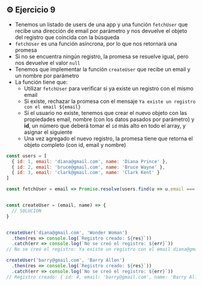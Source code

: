 ## ⚙️ **Ejercicio 9**

- Tenemos un listado de users de una app y una función `fetchUser` que recibe una dirección de email por parámetro y nos devuelve el objeto del registro que coincida con la búsqueda
- `fetchUser` es una función asíncrona, por lo que nos retornará una promesa
- Si no se encuentra ningún registro, la promesa se resuelve igual, pero nos devuelve el valor `null`
- Tenemos que implementar la función `createUser` que recibe un email y un nombre por parámetro
- La función tiene que:
  - Utilizar `fetchUser` para verificar si ya existe un registro con el mismo email
  - Si existe, rechazar la promesa con el mensaje `Ya existe un registro con el email ${email}`
  - Si el usuario no existe, tenemos que crear el nuevo objeto con las propiedades email, nombre (con los datos pasados por parámetro) y **id**, un número que deberá tomar el `id` más alto en todo el array, y asignar el siguiente
  - Una vez agregado el nuevo registro, la promesa tiene que retorna el objeto completo (con id, email y nombre)

```js
const users = [
  { id: 1, email: 'diana@gmail.com', name: 'Diana Prince' },
  { id: 2, email: 'bruce@gmail.com', name: 'Bruce Wayne' },
  { id: 3, email: 'clark@gmail.com', name: 'Clark Kent' }
]

const fetchUser = email => Promise.resolve(users.find(u => u.email === email))


const createUser = (email, name) => {
  // SOLUCION
}


createUser('diana@gmail.com', 'Wonder Woman')
  .then(res => console.log(`Registro creado: ${res}`))
  .catch(err => console.log(`No se creó el registro: ${err}`))
// No se creó el registro: Ya existe un registro con el email diana@gmail.com

createUser('barry@gmail.com', 'Barry Allen')
  .then(res => console.log(`Registro creado: ${res}`))
  .catch(err => console.log(`No se creó el registro: ${err}`))
// Registro creado: { id: 4, email: 'barry@gmail.com', name: 'Barry Allen' }
```